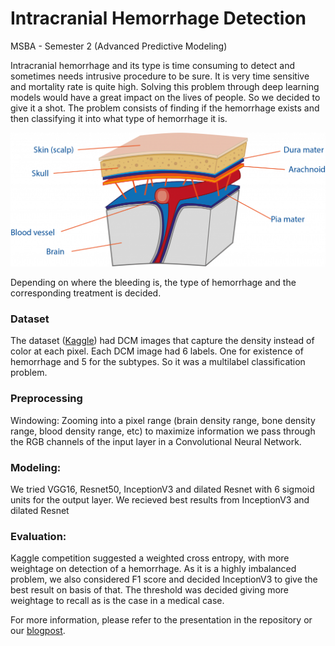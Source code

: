 # Intracranial Hemorrhage Detection

MSBA - Semester 2 (Advanced Predictive Modeling)

Intracranial hemorrhage and its type is time consuming to detect and sometimes needs intrusive procedure to be sure. It is very time sensitive and mortality rate is quite high. Solving this problem through deep learning models would have a great impact on the lives of people. So we decided to give it a shot.
The problem consists of finding if the hemorrhage exists and then classifying it into what type of hemorrhage it is.

![Layers of Brain](https://github.com/poojadawada/Intracranial-Hemorrhage-Detection/blob/master/hem2.png)

Depending on where the bleeding is, the type of hemorrhage and the corresponding treatment is decided.

### Dataset
The dataset ([Kaggle](https://www.kaggle.com/c/rsna-intracranial-hemorrhage-detection)) had DCM images that capture the density instead of color at each pixel.
Each DCM image had 6 labels. One for existence of hemorrhage and 5 for the subtypes. So it was a multilabel classification problem.

### Preprocessing
Windowing: Zooming into a pixel range (brain density range, bone density range, blood density range, etc) to maximize information we pass through the RGB channels of the input layer in a Convolutional Neural Network.

### Modeling:
We tried VGG16, Resnet50, InceptionV3 and dilated Resnet with 6 sigmoid units for the output layer. We recieved best results from InceptionV3 and dilated Resnet

### Evaluation:
Kaggle competition suggested a weighted cross entropy, with more weightage on detection of a hemorrhage.
As it is a highly imbalanced problem, we also considered F1 score and decided InceptionV3 to give the best result on basis of that.
The threshold was decided giving more weightage to recall as is the case in a medical case.


For more information, please refer to the presentation in the repository or our [blogpost](https://medium.com/detecting-intracranial-hemorrhage-with-deep/detecting-intracranial-hemorrhage-with-deep-learning-e3c5a6eb3d11).
